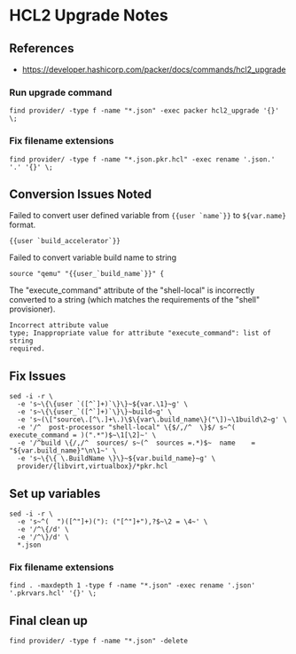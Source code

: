 # HCL2 Upgrade Notes

## References
- https://developer.hashicorp.com/packer/docs/commands/hcl2_upgrade

### Run upgrade command

```
find provider/ -type f -name "*.json" -exec packer hcl2_upgrade '{}' \;
```

### Fix filename extensions

```
find provider/ -type f -name "*.json.pkr.hcl" -exec rename '.json.' '.' '{}' \;
```

## Conversion Issues Noted

Failed to convert user defined variable from ``{{user `name`}}`` to `${var.name}` format.
```
{{user `build_accelerator`}}
```

Failed to convert variable build name to string
```
source "qemu" "{{user_`build_name`}}" {
```

The "execute_command" attribute of the "shell-local" is incorrectly converted to a string (which matches the requirements of the "shell" provisioner).
```
Incorrect attribute value
type; Inappropriate value for attribute "execute_command": list of string
required.
```

## Fix Issues

```
sed -i -r \
  -e 's~\{\{user `([^`]+)`\}\}~${var.\1}~g' \
  -e 's~\{\{user_`([^`]+)`\}\}~build~g' \
  -e 's~(\["source\.[^\.]+\.)\$\{var\.build_name\}("\])~\1build\2~g' \
  -e '/^  post-processor "shell-local" \{$/,/^  \}$/ s~^(    execute_command = )(".*")$~\1[\2]~' \
  -e '/^build \{/,/^  sources/ s~(^  sources =.*)$~  name    = "${var.build_name}"\n\1~' \
  -e 's~\{\{ \.BuildName \}\}~${var.build_name}~g' \
  provider/{libvirt,virtualbox}/*pkr.hcl
```

## Set up variables

```
sed -i -r \
  -e 's~^(  ")([^"]+)("): ("[^"]+"),?$~\2 = \4~' \
  -e '/^\{/d' \
  -e '/^\}/d' \
  *.json
```

### Fix filename extensions

```
find . -maxdepth 1 -type f -name "*.json" -exec rename '.json' '.pkrvars.hcl' '{}' \;
```

## Final clean up

```
find provider/ -type f -name "*.json" -delete
```
